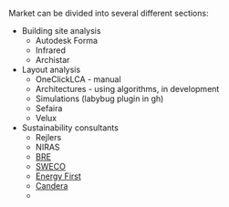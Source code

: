 
Market can be divided into several different sections:
* Building site analysis
	* Autodesk Forma
	* Infrared
	* Archistar
* Layout analysis
	* OneClickLCA - manual
	* Architectures - using algorithms, in development
	* Simulations (labybug plugin in gh)
	* Sefaira
	* Velux
* Sustainability consultants
	* Rejlers
	* NIRAS
	* [BRE](https://bregroup.com/contact/)
	* [SWECO](https://marketplace.sweco.se/produkt/arkitektur/dagsljusfaktor-interior-miljo/)
	* [Energy First](https://energyfirst.se/dagsljusberakning/)
	* [Candera](candera.se)
	* 